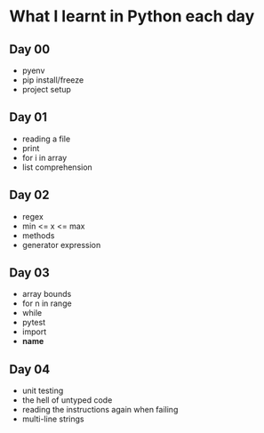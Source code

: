 # What I learnt in Python each day

## Day 00

- pyenv
- pip install/freeze
- project setup

## Day 01

- reading a file
- print
- for i in array
- list comprehension

## Day 02

- regex
- min <= x <= max
- methods
- generator expression

## Day 03

- array bounds
- for n in range
- while
- pytest
- import
- **name**

## Day 04

- unit testing
- the hell of untyped code
- reading the instructions again when failing
- multi-line strings
